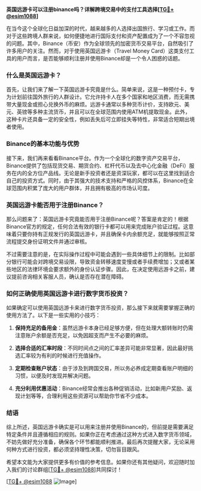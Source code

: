 **英国远游卡可以注册binance吗？详解跨境交易中的支付工具选择[[TG💪+ @esim1088](https://t.me/s/esim1088)]**

在当今这个全球化日益加深的时代，越来越多的人选择出国旅行、学习或工作。而对于这些跨境人群来说，如何便捷地进行国际支付和资产配置成为了一个不容忽视的问题。其中，Binance（币安）作为全球领先的加密货币交易平台，自然吸引了许多用户的关注。然而，对于使用英国远游卡（Travel Money Card）这类支付工具的用户而言，是否能够顺利注册并使用Binance却是一个令人困惑的话题。

### 什么是英国远游卡？

首先，让我们来了解一下英国远游卡究竟是什么。简单来说，这是一种预付卡，专为计划前往国外旅行的人群设计。它允许持卡人在多个国家和地区消费，而无需携带大量现金或担心兑换外币的麻烦。远游卡通常以多种货币计价，支持欧元、美元、英镑等多种主流货币，并且可以在全球范围内使用ATM机提取现金。此外，这种卡片还具备一定的安全性，例如丢失后可立即挂失等特性，非常适合短期出境者使用。

### Binance的基本功能与优势

接下来，我们再来看看Binance平台。作为一个全球化的数字资产交易平台，Binance提供了包括现货交易、期货合约、杠杆代币以及去中心化金融（DeFi）服务在内的全方位产品线。无论是新手投资者还是资深玩家，都可以在这里找到适合自己的投资方式。同时，由于其强大的技术支持和严格的风控体系，Binance在全球范围内积累了庞大的用户群体，并且拥有极高的市场认可度。

### 英国远游卡能否用于注册Binance？

那么问题来了：英国远游卡究竟能否用于注册Binance呢？答案是肯定的！根据Binance官方的规定，任何合法有效的银行卡都可以用来完成账户验证过程。这意味着只要你持有正规发行的英国远游卡，并且确保卡内余额充足，就能够按照正常流程提交身份证明文件并通过审核。

不过需要注意的是，在实际操作过程中可能会遇到一些具体细节上的限制。比如部分银行可能会对跨境交易设限，导致资金转移速度变慢或者手续费增加；又或者某些地区的法律环境会要求额外的身份认证步骤。因此，在决定使用远游卡之前，建议提前咨询相关客服人员，确认是否存在潜在障碍。

### 如何正确使用英国远游卡进行数字货币投资？

如果确定可以使用英国远游卡来进行数字货币投资，那么接下来就需要掌握正确的使用方法了。以下是一些实用的小技巧：

1. **保持充足的备用金**：虽然远游卡本身已经足够方便，但在处理大额转账时仍需注意账户余额是否充足，以免因超支而产生不必要的麻烦。
   
2. **选择合适的汇率时段**：不同时间点之间的汇率差异可能非常显著，因此最好挑选汇率较为有利的时候进行充值操作。

3. **定期检查账户状态**：由于涉及到跨国交易，所以务必养成定期查看账户明细的习惯，以便及时发现并解决问题。

4. **充分利用优惠活动**：Binance经常会推出各种促销活动，比如新用户奖励、返现计划等等，合理利用这些资源可以帮助你节省不少成本。

### 结语

综上所述，英国远游卡确实是可以用来注册并使用Binance的，但前提是需要满足特定条件并且遵循相应的规则。如果你正在考虑通过这种方式进入数字货币领域，不妨先做好充分准备，确保各个环节都能顺利推进。最后再次提醒大家，无论采用何种方式进行投资，都必须坚持理性决策，切勿盲目跟风。

希望本文能为大家提供更多有价值的参考信息。如果你还有其他疑问，欢迎随时加入我们的讨论群组[[TG💪+ @esim1088](https://t.me/s/esim1088)]共同探讨！

[[TG💪+ @esim1088](https://t.me/s/esim1088) ![Image](https://i.postimg.cc/4NQfJmqS/Snipaste-2025-05-13-00-14-12.png)]